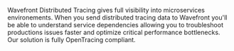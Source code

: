 <!-- Do not include a header for this file -->

Wavefront Distributed Tracing gives full visibility into microservices environements. When you send distributed tracing data to Wavefront you'll be able to understand service dependencies allowing you to troubleshoot productions issues faster and optimize critical performance bottlenecks. Our solution is fully OpenTracing compliant.
